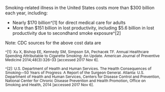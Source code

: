 Smoking-related illness in the United States costs more than $300 billion each year, including:
* Nearly $170 billion^[1] for direct medical care for adults
* More than $151 billion in lost productivity, including $5.6 billion in lost productivity due to secondhand smoke exposure^[2]

Note: CDC sources for the above cost data are

<span style="font-size:12px; line-height:1.1;">^[1]: Xu X, Bishop EE, Kennedy SM, Simpson SA, Pechacek TF. Annual Healthcare Spending Attributable to Cigarette Smoking: An Update. American Journal of Preventive Medicine 2014;48(3):326–33 [accessed 2017 Nov 6].</span>

<span style="font-size:12px; line-height:1.1;">^[2]: U.S. Department of Health and Human Services. The Health Consequences of Smoking—50 Years of Progress: A Report of the Surgeon General. Atlanta: U.S. Department of Health and Human Services, Centers for Disease Control and Prevention, National Center for Chronic Disease Prevention and Health Promotion, Office on Smoking and Health, 2014 [accessed 2017 Nov 6].</span>
